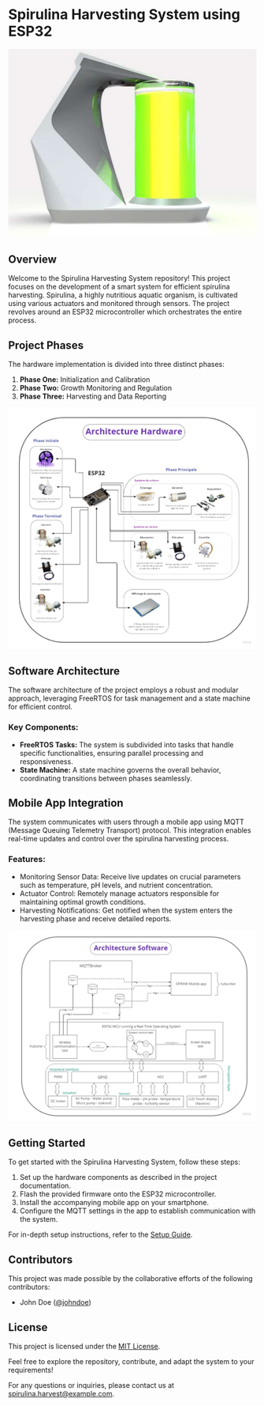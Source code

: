 # Spirulina Harvesting System using ESP32

![Project Image](https://github.com/MaroueneKaaniche/SPIRAW-Photobioreactor/blob/master/Solution%20Architecture%20%26%20Diagrams/project%20image.jpeg) 

## Overview

Welcome to the Spirulina Harvesting System repository! This project focuses on the development of a smart system for efficient spirulina harvesting. Spirulina, a highly nutritious aquatic organism, is cultivated using various actuators and monitored through sensors. The project revolves around an ESP32 microcontroller which orchestrates the entire process.

## Project Phases

The hardware implementation is divided into three distinct phases:

1. **Phase One:** Initialization and Calibration
2. **Phase Two:** Growth Monitoring and Regulation
3. **Phase Three:** Harvesting and Data Reporting

![Phases Image](https://github.com/MaroueneKaaniche/SPIRAW-Photobioreactor/blob/master/Solution%20Architecture%20%26%20Diagrams/Architecture%20hardware.jpg) 

## Software Architecture

The software architecture of the project employs a robust and modular approach, leveraging FreeRTOS for task management and a state machine for efficient control.

### Key Components:
- **FreeRTOS Tasks:** The system is subdivided into tasks that handle specific functionalities, ensuring parallel processing and responsiveness.
- **State Machine:** A state machine governs the overall behavior, coordinating transitions between phases seamlessly.

## Mobile App Integration

The system communicates with users through a mobile app using MQTT (Message Queuing Telemetry Transport) protocol. This integration enables real-time updates and control over the spirulina harvesting process.

### Features:
- Monitoring Sensor Data: Receive live updates on crucial parameters such as temperature, pH levels, and nutrient concentration.
- Actuator Control: Remotely manage actuators responsible for maintaining optimal growth conditions.
- Harvesting Notifications: Get notified when the system enters the harvesting phase and receive detailed reports.

![Architecture Image](https://github.com/MaroueneKaaniche/SPIRAW-Photobioreactor/blob/master/Solution%20Architecture%20%26%20Diagrams/Architecture%20software.jpg)

## Getting Started

To get started with the Spirulina Harvesting System, follow these steps:
1. Set up the hardware components as described in the project documentation.
2. Flash the provided firmware onto the ESP32 microcontroller.
3. Install the accompanying mobile app on your smartphone.
4. Configure the MQTT settings in the app to establish communication with the system.

For in-depth setup instructions, refer to the [Setup Guide](setup_guide.md).

## Contributors

This project was made possible by the collaborative efforts of the following contributors:

- John Doe ([@johndoe](https://github.com/johndoe))

## License

This project is licensed under the [MIT License](LICENSE).

Feel free to explore the repository, contribute, and adapt the system to your requirements!

For any questions or inquiries, please contact us at spirulina.harvest@example.com.
